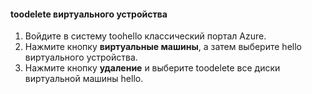 #### <a name="toodelete-a-virtual-device"></a>toodelete виртуального устройства

1. Войдите в систему toohello классический портал Azure.
2. Нажмите кнопку **виртуальные машины**, а затем выберите hello виртуального устройства.
3. Нажмите кнопку **удаление** и выберите toodelete все диски виртуальной машины hello.

